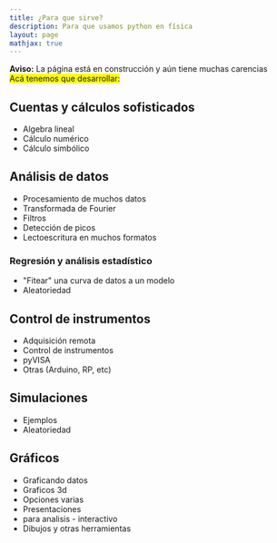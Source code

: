```yaml
---
title: ¿Para que sirve?
description: Para que usamos python en física
layout: page
mathjax: true
---
```



<div class="alert alert-danger" role="alert" >
  <strong>Aviso:</strong> La página está en construcción y aún tiene muchas carencias
</div>

<span style="background-color: yellow">
Acá tenemos que desarrollar:
</span>

## Cuentas y cálculos sofisticados
  - Algebra lineal
  - Cálculo numérico
  - Cálculo simbólico

## Análisis de datos
  - Procesamiento de muchos datos
  - Transformada de Fourier
  - Filtros
  - Detección de picos
  - Lectoescritura en muchos formatos

### Regresión y análisis estadístico
  - "Fitear" una curva de datos a un modelo
  - Aleatoriedad

## Control de instrumentos
  - Adquisición remota
  - Control de instrumentos
  - pyVISA
  - Otras (Arduino, RP, etc)

## Simulaciones
  - Ejemplos
  - Aleatoriedad

## Gráficos
  - Graficando datos
  - Graficos 3d
  - Opciones varias
  - Presentaciones
  - para analisis - interactivo
  - Dibujos y otras herramientas
